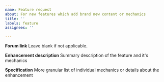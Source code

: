 ```yaml
---
name: Feature request
about: For new features which add brand new content or mechanics
title: ''
labels: feature
assignees: ''

---
```


**Forum link** 
Leave blank if not applicable.

**Enhancement description**
Summary description of the feature and it's mechanics

**Specification**
More granular list of individual mechanics or details about the enhancement
